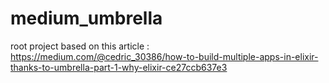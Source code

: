 # medium_umbrella
root project based on this article : https://medium.com/@cedric_30386/how-to-build-multiple-apps-in-elixir-thanks-to-umbrella-part-1-why-elixir-ce27ccb637e3
